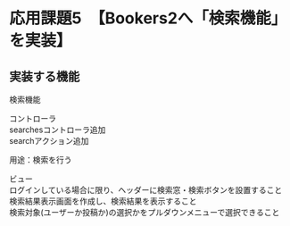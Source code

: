 # 応用課題5　【Bookers2へ「検索機能」を実装】  
## 実装する機能
検索機能  
  
  
コントローラ  
searchesコントローラ追加  
searchアクション追加  
    
用途：検索を行う  
  
ビュー  
ログインしている場合に限り、ヘッダーに検索窓・検索ボタンを設置すること  
検索結果表示画面を作成し、検索結果を表示すること  
検索対象(ユーザーか投稿か)の選択かをプルダウンメニューで選択できること
